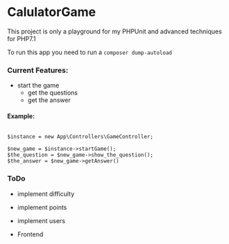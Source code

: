 # CalulatorGame
This project is only a playground for my PHPUnit and advanced techniques for PHP7.1

To run this app you need to run a ` composer dump-autoload `


### Current Features:

* start the game
    - get the questions
    - get the answer

#### Example:

```

$instance = new App\Controllers\GameController;

$new_game = $instance->startGame();
$the_question = $new_game->show_the_question();
$the_answer = $new_game->getAnswer()

```


### ToDo

* implement difficulty
* implement points
* implement users

* Frontend
